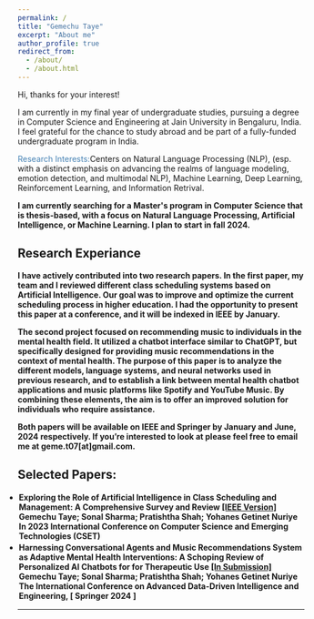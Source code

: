 ```yaml
---
permalink: /
title: "Gemechu Taye"
excerpt: "About me"
author_profile: true
redirect_from: 
  - /about/
  - /about.html
---
```


Hi, thanks for your interest!

I am currently in my final year of undergraduate studies, pursuing a degree in Computer Science and Engineering at Jain University in Bengaluru, India. I feel grateful for the chance to study abroad and be part of a fully-funded undergraduate program in India.

<font color="SteelBlue">Research Interests:</font>Centers on Natural Language Processing (NLP), (esp. with a distinct emphasis on advancing the realms of language modeling, emotion detection, and multimodal NLP), Machine Learning, Deep Learning, Reinforcement Learning, and Information Retrival.

<b>I am currently searching for a Master's program in Computer Science that is thesis-based, with a focus on Natural Language Processing, Artificial Intelligence, or Machine Learning. I plan to start in fall 2024.<b>


<h2>Research Experiance</h2>

I have actively contributed into two research papers. In the first paper, my team and I reviewed different class scheduling systems based on Artificial Intelligence. Our goal was to improve and optimize the current scheduling process in higher education. I had the opportunity to present this paper at a conference, and it will be indexed in IEEE by January.

The second project focused on recommending music to individuals in the mental health field. It utilized a chatbot interface similar to ChatGPT, but specifically designed for providing music recommendations in the context of mental health. The purpose of this paper is to analyze the different models, language systems, and neural networks used in previous research, and to establish a link between mental health chatbot applications and music platforms like Spotify and YouTube Music. By combining these elements, the aim is to offer an improved solution for individuals who require assistance.

Both papers will be available on IEEE and Springer by January and June, 2024 respectively. If you’re interested to look at please feel free to email me at geme.t07[at]gmail.com.


<html>
  <body>
<h2 style="color:SteelBlue;"><a id="selected_publications">Selected Papers:</a></h2>

<ul style="margin:1;padding:1" vspace = "-0px">
  <li>  <b>Exploring the Role of Artificial Intelligence in Class Scheduling and Management: A Comprehensive Survey and Review
</b>  <a href="[https://arxiv.org/abs/2302.03805](https://ieeexplore.ieee.org/document/10346898)" target="_blank" LINK="red"> [IEEE Version]</a>
  <br>  Gemechu Taye; Sonal Sharma; Pratishtha Shah; Yohanes Getinet Nuriye
  <br>In 2023 International Conference on Computer Science and Emerging Technologies (CSET)</li> 

</ul>

<ul style="margin:1;padding:1" vspace = "-0px">
  <li>  <b>Harnessing Conversational Agents and Music Recommendations System as Adaptive Mental Health Interventions: A Schoping Review of Personalized AI Chatbots for for Therapeutic Use</b>  
    <a href="#" target="_blank" LINK="red"> [In Submission]</a>
  <br>  Gemechu Taye; Sonal Sharma; Pratishtha Shah; Yohanes Getinet Nuriye
  <br>The International Conference on Advanced Data-Driven Intelligence and Engineering, [ Springer 2024 ]</li> 

</ul>


<hr style="color:black;"> 
 
</body>
</html>

